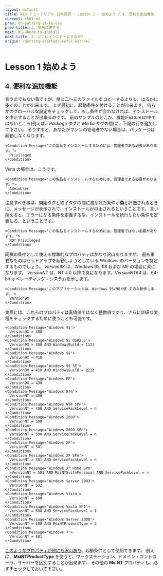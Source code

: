 ```yaml
---
layout: default
title: WiX チュートリアル 日本語訳 - Lesson 1 - 始めよう / 4. 便利な追加機能
current: ch01-04
prev: 03-putting-it-to-use
prev-title: 3. 使用に供する
next: 05-where-to-install
next-title: 5. どこにインストールするか?
origin: /getting-started/useful-extras/
---
```

# Lesson 1 始めよう

## 4. 便利な追加機能

言うまでもない事ですが、単に二～三のファイルをコピーするよりも、はるかに多くのことが出来ます。
まず最初に、起動条件を付けることが出来ます。
何らかのグローバルな設定をチェックして、もし条件が合わなければ、インストールを中止することが出来るのです。
前のサンプルのどこか、機能(Feature)の中ではないところ(例えば、*Package* タグと *Media* タグの間)に、下記の行を追加して下さい。
そうすると、あなたがマシンの管理者でない場合は、パッケージは起動しなくなります。

    <Condition Message="この製品をインストールするためには、管理者である必要があります。">
      Privileged
    </Condition>

Vista の場合は、こうです。

    <Condition Message="この製品をインストールするためには、管理者である必要があります。">
      AdminUser
    </Condition>

注意すべき事は、開始タグと終了タグの間に書かれた条件が**偽**と評価されるときに、メッセージが表示されて、インストールが中止されるということです。
言い換えると、エラーになる条件を定義するな、インストールを続行したい条件を定義しろ、ということです。

    <Condition Message="この製品をインストールするためには、管理者ではない必要があります。">
      NOT Privileged
    </Condition>

同様の条件として使える標準的なプロパティはかなり沢山ありますが、
最も重要なものはセットアップを起動しようとしている Windows のバージョンを特定するものでしょう。
*Version9X* は、Windows 95, 98 および ME の場合に真になります。
*VersionNT* は、NT 4.0 以降で真になります。*VersionNT64* は、64-bit オペレーティング・システムを示します。

    <Condition Message='このアプリケーションは、Windows 95/98/ME でのみ動作します。'>
      Version9X
    </Condition>

実際には、これらのプロパティは真偽値ではなく整数値であり、さらに詳細な変種をチェックするために使うことも可能です。

    <Condition Message='Windows 95'>
      Version9X = 400
    </Condition>
    <Condition Message='Windows 95 OSR2.5'>
      Version9X = 400 AND WindowsBuild = 1111
    </Condition>
    <Condition Message='Windows 98'>
      Version9X = 410
    </Condition>
    <Condition Message='Windows 98 SE'>
      Version9X = 410 AND WindowsBuild = 2222
    </Condition>
    <Condition Message='Windows ME'>
      Version9X = 490
    </Condition>
    <Condition Message='Windows NT4'>
      VersionNT = 400
    </Condition>
    <Condition Message='Windows NT4 SPn'>
      VersionNT = 400 AND ServicePackLevel = n
    </Condition>
    <Condition Message='Windows 2000'>
      VersionNT = 500
    </Condition>
    <Condition Message='Windows 2000 SPn'>
      VersionNT = 500 AND ServicePackLevel = n
    </Condition>
    <Condition Message='Windows XP'>
      VersionNT = 501
    </Condition>
    <Condition Message='Windows XP SPn'>
      VersionNT = 501 AND ServicePackLevel = n
    </Condition>
    <Condition Message='Windows XP Home SPn'
      >VersionNT = 501 AND MsiNTSuitePersonal AND ServicePackLevel = n
    </Condition>
    <Condition Message='Windows Server 2003'>
      VersionNT = 502
    </Condition>
    <Condition Message='Windows Vista'>
      VersionNT = 600
    </Condition>
    <Condition Message='Windows Vista SP1'>
      VersionNT = 600 AND ServicePackLevel = 1
    </Condition>
    <Condition Message='Windows Server 2008'>
      VersionNT = 600 AND MsiNTProductType = 3
    </Condition>
    <Condition Message='Windows 7'>
      VersionNT = 601
    </Condition>

[このようなプロパティが他にも沢山あり](https://msdn.microsoft.com/en-us/library/aa370905(VS.85).aspx#operating_system_properties)、起動条件として使用できます。
例えば、**MsiNTProductType** を使うと、ワークステーション、ドメイン・コントローラ、サーバーを区別することが出来ます。
その他の **MsiNT** プロパティも、必ずチェックしておいて下さい。